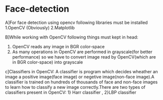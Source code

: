 # Face-detection
A]For face detection using opencv following libraries must be installed 
   1.OpenCV (Obviously)
   2.Matplotlib 

B]While working with OpenCV following things must kept in head:
1. OpenCV reads any image in BGR color-space
2. As many operations in OpenCV are performed in grayscale(for better performance) so we have to convert image read by OpenCV(which are in BGR color-space) into grayscale

c]Classifiers in OpenCV: 
   A classifier is program which decides wheather an image a positive image(face image) or negetive image(non-face image).A classifier is trained on hundreds of thousands of face and non-face images to learn how to classify a new image correctly.There are two types of classifiers present in OpenCV: 1}  Harr classifier , 2}LBP classifier
